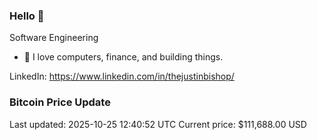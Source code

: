 ### Hello 🤙  

Software Engineering

- 🔭 I love computers, finance, and building things.
  
LinkedIn: https://www.linkedin.com/in/thejustinbishop/  










































































































































































































































































































































































































































































































































































































































































































































































































































































































































































































































































































































































































































































### Bitcoin Price Update
Last updated: 2025-10-25 12:40:52 UTC
Current price: $111,688.00 USD
